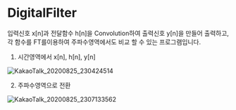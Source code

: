 # DigitalFilter
입력신호 x[n]과 전달함수 h[n]을 Convolution하여 출력신호 y[n]을 만들어 출력하고, 각 함수를 FT를이용하여 주파수영역에서도 비교 할 수 있는 프로그램입니다.


1. 시간영역에서 x[n], h[n], y[n]

![KakaoTalk_20200825_230424514](https://user-images.githubusercontent.com/64455972/91184329-7a4f9c80-e727-11ea-9cd2-32e3d9696879.png)

2. 주파수영역으로 전환

![KakaoTalk_20200825_2307133562](https://user-images.githubusercontent.com/64455972/91184623-ce5a8100-e727-11ea-93e0-778ae4bc6a2f.png)
